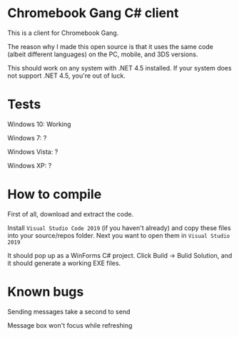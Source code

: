 # Chromebook Gang C# client
This is a client for Chromebook Gang.

The reason why I made this open source is that it uses the same code (albeit different languages) on the PC, mobile, and 3DS versions.

This should work on any system with .NET 4.5 installed. If your system does not support .NET 4.5, you're out of luck.

# Tests

Windows 10: Working

Windows 7: ?

Windows Vista: ?

Windows XP: ?

# How to compile

First of all, download and extract the code.

Install `Visual Studio Code 2019` (if you haven't already) and copy these files into your source/repos folder. Next you want to open them in `Visual Studio 2019`

It should pop up as a WinForms C# project. Click Build -> Bulid Solution, and it should generate a working EXE files.

# Known bugs

Sending messages take a second to send

Message box won't focus while refreshing
